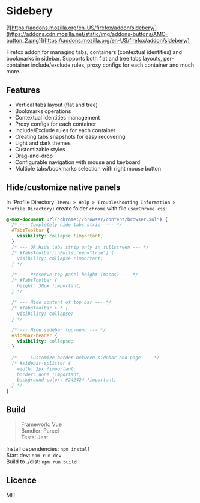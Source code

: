 # Sidebery

[![https://addons.mozilla.org/en-US/firefox/addon/sidebery/](https://addons.cdn.mozilla.net/static/img/addons-buttons/AMO-button_2.png)](https://addons.mozilla.org/en-US/firefox/addon/sidebery/)

Firefox addon for managing tabs, containers (contextual identities) and bookmarks in sidebar. Supports both flat and tree tabs layouts, per-container include/exclude rules, proxy configs for each container and much more.

## Features

- Vertical tabs layout (flat and tree)
- Bookmarks operations
- Contextual Identities management
- Proxy configs for each container
- Include/Exclude rules for each container
- Creating tabs snapshots for easy recovering
- Light and dark themes
- Customizable styles
- Drag-and-drop
- Configurable navigation with mouse and keyboard
- Multiple tabs/bookmarks selection with right mouse button


## Hide/customize native panels

In 'Profile Directory' `(Menu > Help > Troubleshooting Information > Profile Directory)` 
create folder `chrome` with file `userChrome.css`:

```css
@-moz-document url("chrome://browser/content/browser.xul") {
  /* --- Completely hide tabs strip  --- */
  #TabsToolbar {
    visibility: collapse !important;
  }
  /* --- OR Hide tabs strip only in fullscreen --- */
  /* #TabsToolbar[inFullscreen="true"] {
    visibility: collapse !important;
  } */

  /* --- Preserve top panel height (macos) --- */
  /* #TabsToolbar {
    height: 30px !important;
  } */

  /* --- Hide content of top bar --- */
  /* #TabsToolbar > * {
    visibility: collapse;
  } */

  /* --- Hide sidebar top-menu --- */
  #sidebar-header {
    visibility: collapse;
  }

  /* --- Customize border between sidebar and page --- */
  /* #sidebar-splitter {
    width: 2px !important;
    border: none !important;
    background-color: #242424 !important;
  } */
}
```


## Build

> Framework: Vue  
> Bundler: Parcel  
> Tests: Jest  

Install dependencies: `npm install`  
Start dev: `npm run dev`  
Build to ./dist: `npm run build`  


## Licence

MIT